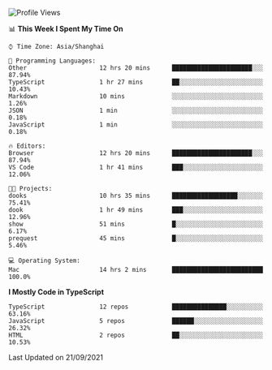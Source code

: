 <!--START_SECTION:waka-->
![Profile Views](http://img.shields.io/badge/Profile%20Views-22-blue)

📊 **This Week I Spent My Time On** 

```text
⌚︎ Time Zone: Asia/Shanghai

💬 Programming Languages: 
Other                    12 hrs 20 mins      ██████████████████████░░░   87.94% 
TypeScript               1 hr 27 mins        ██░░░░░░░░░░░░░░░░░░░░░░░   10.43% 
Markdown                 10 mins             ░░░░░░░░░░░░░░░░░░░░░░░░░   1.26% 
JSON                     1 min               ░░░░░░░░░░░░░░░░░░░░░░░░░   0.18% 
JavaScript               1 min               ░░░░░░░░░░░░░░░░░░░░░░░░░   0.18%

🔥 Editors: 
Browser                  12 hrs 20 mins      ██████████████████████░░░   87.94% 
VS Code                  1 hr 41 mins        ███░░░░░░░░░░░░░░░░░░░░░░   12.06%

🐱‍💻 Projects: 
dooks                    10 hrs 35 mins      ██████████████████░░░░░░░   75.41% 
dook                     1 hr 49 mins        ███░░░░░░░░░░░░░░░░░░░░░░   12.96% 
show                     51 mins             █░░░░░░░░░░░░░░░░░░░░░░░░   6.17% 
prequest                 45 mins             █░░░░░░░░░░░░░░░░░░░░░░░░   5.46%

💻 Operating System: 
Mac                      14 hrs 2 mins       █████████████████████████   100.0%

```

**I Mostly Code in TypeScript** 

```text
TypeScript               12 repos            ███████████████░░░░░░░░░░   63.16% 
JavaScript               5 repos             ██████░░░░░░░░░░░░░░░░░░░   26.32% 
HTML                     2 repos             ██░░░░░░░░░░░░░░░░░░░░░░░   10.53%

```



 Last Updated on 21/09/2021
<!--END_SECTION:waka-->
